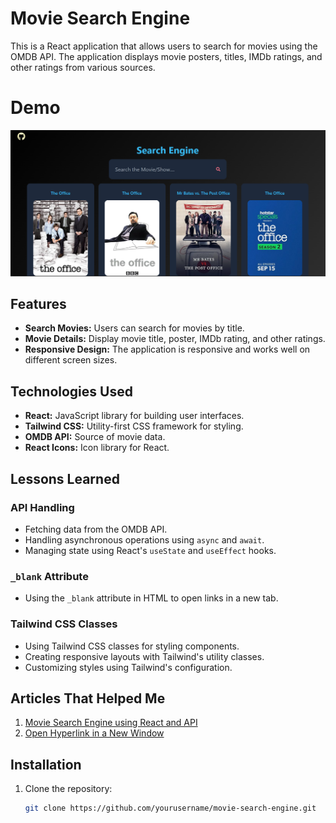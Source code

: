 # Movie Search Engine

This is a React application that allows users to search for movies using the OMDB API. The application displays movie posters, titles, IMDb ratings, and other ratings from various sources.

# Demo

![Sample Shot](image.png)


## Features

- **Search Movies:** Users can search for movies by title.
- **Movie Details:** Display movie title, poster, IMDb rating, and other ratings.
- **Responsive Design:** The application is responsive and works well on different screen sizes.

## Technologies Used

- **React:** JavaScript library for building user interfaces.
- **Tailwind CSS:** Utility-first CSS framework for styling.
- **OMDB API:** Source of movie data.
- **React Icons:** Icon library for React.

## Lessons Learned

### API Handling

- Fetching data from the OMDB API.
- Handling asynchronous operations using `async` and `await`.
- Managing state using React's `useState` and `useEffect` hooks.

### `_blank` Attribute

- Using the `_blank` attribute in HTML to open links in a new tab.

### Tailwind CSS Classes

- Using Tailwind CSS classes for styling components.
- Creating responsive layouts with Tailwind's utility classes.
- Customizing styles using Tailwind's configuration.

## Articles That Helped Me

1. [Movie Search Engine using React and API](https://www.geeksforgeeks.org/movie-search-engine-using-react-and-api/)
2. [Open Hyperlink in a New Window](https://www.w3docs.com/snippets/html/open-hyperlink-in-a-new-window.html)

## Installation

1. Clone the repository:

   ```bash
   git clone https://github.com/yourusername/movie-search-engine.git
